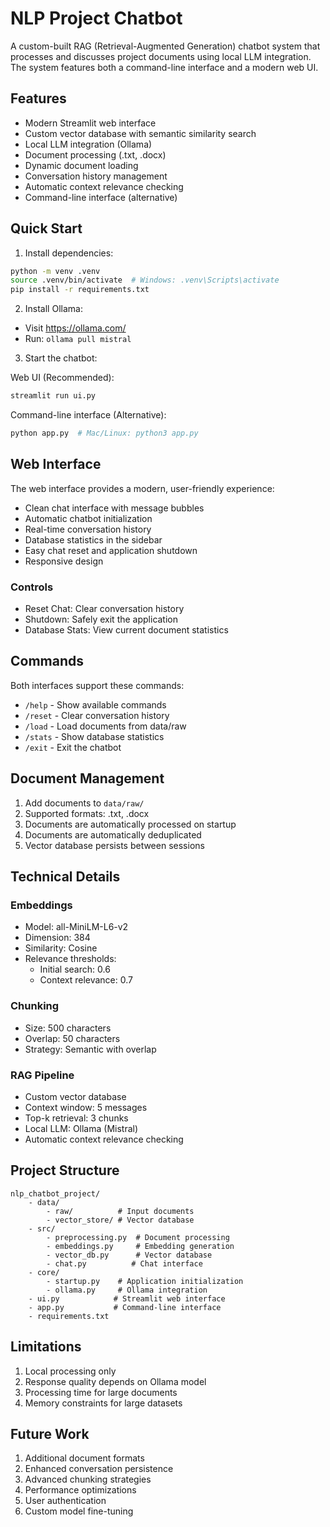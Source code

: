# NLP Project Chatbot

A custom-built RAG (Retrieval-Augmented Generation) chatbot system that processes and discusses project documents using local LLM integration. The system features both a command-line interface and a modern web UI.

## Features

- Modern Streamlit web interface
- Custom vector database with semantic similarity search
- Local LLM integration (Ollama)
- Document processing (.txt, .docx)
- Dynamic document loading
- Conversation history management
- Automatic context relevance checking
- Command-line interface (alternative)

## Quick Start

1. Install dependencies:
```bash
python -m venv .venv
source .venv/bin/activate  # Windows: .venv\Scripts\activate
pip install -r requirements.txt
```

2. Install Ollama:
- Visit https://ollama.com/
- Run: `ollama pull mistral`

3. Start the chatbot:

Web UI (Recommended):
```bash
streamlit run ui.py
```

Command-line interface (Alternative):
```bash
python app.py  # Mac/Linux: python3 app.py
```

## Web Interface

The web interface provides a modern, user-friendly experience:

- Clean chat interface with message bubbles
- Automatic chatbot initialization
- Real-time conversation history
- Database statistics in the sidebar
- Easy chat reset and application shutdown
- Responsive design

### Controls
- Reset Chat: Clear conversation history
- Shutdown: Safely exit the application
- Database Stats: View current document statistics

## Commands

Both interfaces support these commands:
- `/help`  - Show available commands
- `/reset` - Clear conversation history
- `/load`  - Load documents from data/raw
- `/stats` - Show database statistics
- `/exit`  - Exit the chatbot

## Document Management

1. Add documents to `data/raw/`
2. Supported formats: .txt, .docx
3. Documents are automatically processed on startup
4. Documents are automatically deduplicated
5. Vector database persists between sessions

## Technical Details

### Embeddings
- Model: all-MiniLM-L6-v2
- Dimension: 384
- Similarity: Cosine
- Relevance thresholds:
  - Initial search: 0.6
  - Context relevance: 0.7

### Chunking
- Size: 500 characters
- Overlap: 50 characters
- Strategy: Semantic with overlap

### RAG Pipeline
- Custom vector database
- Context window: 5 messages
- Top-k retrieval: 3 chunks
- Local LLM: Ollama (Mistral)
- Automatic context relevance checking

## Project Structure

```
nlp_chatbot_project/
    - data/
        - raw/          # Input documents
        - vector_store/ # Vector database
    - src/
        - preprocessing.py  # Document processing
        - embeddings.py     # Embedding generation
        - vector_db.py      # Vector database
        - chat.py          # Chat interface
    - core/
        - startup.py    # Application initialization
        - ollama.py     # Ollama integration
    - ui.py            # Streamlit web interface
    - app.py           # Command-line interface
    - requirements.txt
```

## Limitations

1. Local processing only
2. Response quality depends on Ollama model
3. Processing time for large documents
4. Memory constraints for large datasets

## Future Work

1. Additional document formats
2. Enhanced conversation persistence
3. Advanced chunking strategies
4. Performance optimizations
5. User authentication
6. Custom model fine-tuning 
